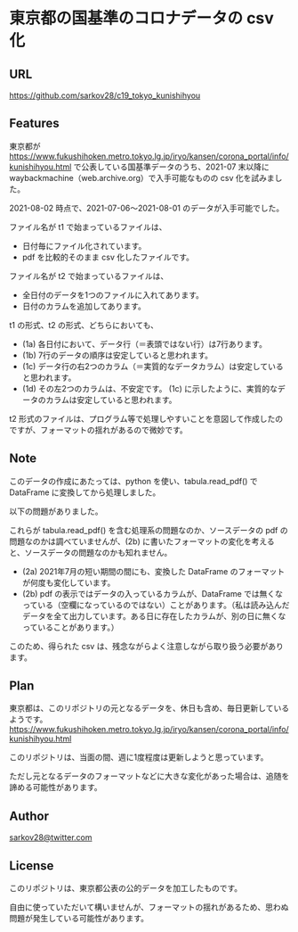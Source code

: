 # 東京都の国基準のコロナデータの csv 化

## URL

https://github.com/sarkov28/c19_tokyo_kunishihyou

## Features

東京都が https://www.fukushihoken.metro.tokyo.lg.jp/iryo/kansen/corona_portal/info/kunishihyou.html で公表している国基準データのうち、2021-07 末以降に waybackmachine（web.archive.org）で入手可能なものの csv 化を試みました。

2021-08-02 時点で、2021-07-06〜2021-08-01 のデータが入手可能でした。

ファイル名が t1 で始まっているファイルは、
- 日付毎にファイル化されています。
- pdf を比較的そのまま csv 化したファイルです。

ファイル名が t2 で始まっているファイルは、
- 全日付のデータを1つのファイルに入れてあります。
- 日付のカラムを追加してあります。

t1 の形式、t2 の形式、どちらにおいても、
- (1a) 各日付において、データ行（＝表頭ではない行）は7行あります。
- (1b) 7行のデータの順序は安定していると思われます。
- (1c) データ行の右2つのカラム（＝実質的なデータカラム）は安定していると思われます。
- (1d) その左2つのカラムは、不安定です。
(1c) に示したように、実質的なデータのカラムは安定していると思われます。

t2 形式のファイルは、プログラム等で処理しやすいことを意図して作成したのですが、フォーマットの揺れがあるので微妙です。

## Note

このデータの作成にあたっては、python を使い、tabula.read_pdf() で DataFrame に変換してから処理しました。

以下の問題がありました。

これらが tabula.read_pdf() を含む処理系の問題なのか、ソースデータの pdf の問題なのかは調べていませんが、(2b) に書いたフォーマットの変化を考えると、ソースデータの問題なのかも知れません。

- (2a) 2021年7月の短い期間の間にも、変換した DataFrame のフォーマットが何度も変化しています。
- (2b) pdf の表示ではデータの入っているカラムが、DataFrame では無くなっている（空欄になっているのではない）ことがあります。（私は読み込んだデータを全て出力しています。ある日に存在したカラムが、別の日に無くなっていることがあります。）

このため、得られた csv は、残念ながらよく注意しながら取り扱う必要があります。

## Plan

東京都は、このリポジトリの元となるデータを、休日も含め、毎日更新しているようです。
https://www.fukushihoken.metro.tokyo.lg.jp/iryo/kansen/corona_portal/info/kunishihyou.html

このリポジトリは、当面の間、週に1度程度は更新しようと思っています。

ただし元となるデータのフォーマットなどに大きな変化があった場合は、追随を諦める可能性があります。

## Author

sarkov28@twitter.com

## License

このリポジトリは、東京都公表の公的データを加工したものです。

自由に使っていただいて構いませんが、フォーマットの揺れがあるため、思わぬ問題が発生している可能性があります。
